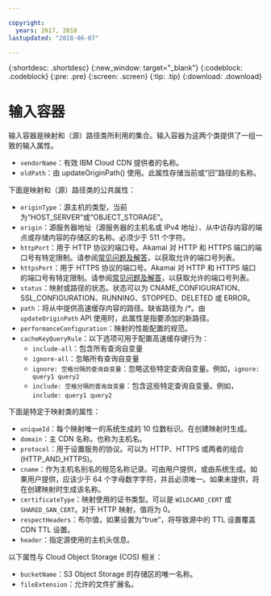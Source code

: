 ```yaml
---

copyright:
  years: 2017, 2018
lastupdated: "2018-06-07"

---
```


{:shortdesc: .shortdesc}
{:new_window: target="_blank"}
{:codeblock: .codeblock}
{:pre: .pre}
{:screen: .screen}
{:tip: .tip}
{:download: .download}

# 输入容器
输入容器是映射和（源）路径类所利用的集合。输入容器为这两个类提供了一组一致的输入属性。

* `vendorName`：有效 IBM Cloud CDN 提供者的名称。
* `oldPath`：由 updateOriginPath() 使用。此属性存储当前或“旧”路径的名称。

下面是映射和（源）路径类的公共属性：
* `originType`：源主机的类型，当前为“HOST_SERVER”或“OBJECT_STORAGE”。
* `origin`：源服务器地址（源服务器的主机名或 IPv4 地址）、从中访存内容的端点或存储内容的存储区的名称。必须少于 511 个字符。
* `httpPort`：用于 HTTP 协议的端口号。Akamai 对 HTTP 和 HTTPS 端口的端口号有特定限制。请参阅[常见问题及解答](faq.html#are-there-any-restrictions-on-what-http-and-https-port-numbers-are-allowed-for-akamai-)，以获取允许的端口号列表。
* `httpsPort`：用于 HTTPS 协议的端口号。Akamai 对 HTTP 和 HTTPS 端口的端口号有特定限制。请参阅[常见问题及解答](faq.html#are-there-any-restrictions-on-what-http-and-https-port-numbers-are-allowed-for-akamai-)，以获取允许的端口号列表。
* `status`：映射或路径的状态。状态可以为 CNAME_CONFIGURATION、SSL_CONFIGURATION、RUNNING、STOPPED、DELETED 或 ERROR。
* `path`：将从中提供高速缓存内容的路径。缺省路径为 /\*。由 `updateOriginPath` API 使用时，此属性是指要添加的新路径。
* `performanceConfiguration`：映射的性能配置的规范。
* `cacheKeyQueryRule`：以下选项可用于配置高速缓存键行为：
  * `include-all`：包含所有查询自变量
  * `ignore-all`：忽略所有查询自变量
  * `ignore: 空格分隔的查询自变量`：忽略这些特定查询自变量。例如，`ignore: query1 query2`
  * `include: 空格分隔的查询自变量`：包含这些特定查询自变量。例如，`include: query1 query2`

下面是特定于映射类的属性：

* `uniqueId`：每个映射唯一的系统生成的 10 位数标识。在创建映射时生成。
* `domain`：主 CDN 名称。也称为主机名。
* `protocol`：用于设置服务的协议。可以为 HTTP、HTTPS 或两者的组合 (HTTP_AND_HTTPS)。
* `cname`：作为主机名别名的规范名称记录。可由用户提供，或由系统生成。如果用户提供，应该少于 64 个字母数字字符，并且必须唯一。如果未提供，将在创建映射时生成该名称。
* `certificateType`：映射使用的证书类型。可以是 `WILDCARD_CERT` 或 `SHARED_SAN_CERT`。对于 HTTP 映射，值将为 0。
* `respectHeaders`：布尔值，如果设置为“true”，将导致源中的 TTL 设置覆盖 CDN TTL 设置。
* `header`：指定源使用的主机头信息。

以下属性与 Cloud Object Storage (COS) 相关：  
* `bucketName`：S3 Object Storage 的存储区的唯一名称。  
* `fileExtension`：允许的文件扩展名。
